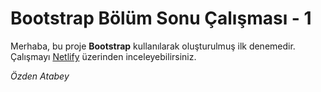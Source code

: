 # Bootstrap Bölüm Sonu Çalışması - 1
Merhaba, bu proje **Bootstrap** kullanılarak oluşturulmuş ilk denemedir. Çalışmayı [Netlify](https://django-bolum-sonu-1.netlify.app/) üzerinden inceleyebilirsiniz.

*Özden Atabey*
